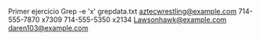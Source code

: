 Primer ejercicio
Grep -e 'x' grepdata.txt
aztecwrestling@example.com
714-555-7870 x7309
714-555-5350 x2134
Lawsonhawk@example.com
daren103@example.com

